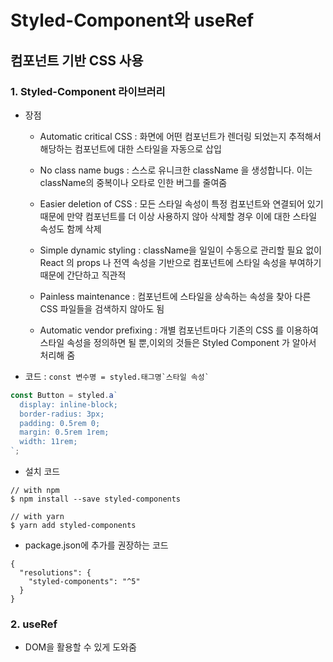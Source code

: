 # Styled-Component와 useRef

## 컴포넌트 기반 CSS 사용

### 1. Styled-Component 라이브러리

- 장점
  - Automatic critical CSS : 화면에 어떤 컴포넌트가 렌더링 되었는지 추적해서 해당하는 컴포넌트에 대한 스타일을 자동으로 삽입

  - No class name bugs : 스스로 유니크한 className 을 생성합니다. 이는 className의 중복이나 오타로 인한 버그를 줄여줌

  - Easier deletion of CSS : 모든 스타일 속성이 특정 컴포넌트와 연결되어 있기 때문에 만약 컴포넌트를 더 이상 사용하지 않아 삭제할 경우 이에 대한 스타일 속성도 함께 삭제

  - Simple dynamic styling : className을 일일이 수동으로 관리할 필요 없이 React 의 props 나 전역 속성을 기반으로 컴포넌트에 스타일 속성을 부여하기 때문에 간단하고 직관적

  - Painless maintenance : 컴포넌트에 스타일을 상속하는 속성을 찾아 다른 CSS 파일들을 검색하지 않아도 됨
  
  - Automatic vendor prefixing : 개별 컴포넌트마다 기존의 CSS 를 이용하여 스타일 속성을 정의하면 될 뿐,이외의 것들은 Styled Component 가 알아서 처리해 줌

- 코드 : ```const 변수명 = styled.태그명`스타일 속성` ```
```js
const Button = styled.a`
  display: inline-block;
  border-radius: 3px;
  padding: 0.5rem 0;
  margin: 0.5rem 1rem;
  width: 11rem;
`;
```

- 설치 코드
```
// with npm
$ npm install --save styled-components

// with yarn 
$ yarn add styled-components
```

- package.json에 추가를 권장하는 코드
```
{
  "resolutions": {
    "styled-components": "^5"
  }
}
```

### 2. useRef
- DOM을 활용할 수 있게 도와줌
